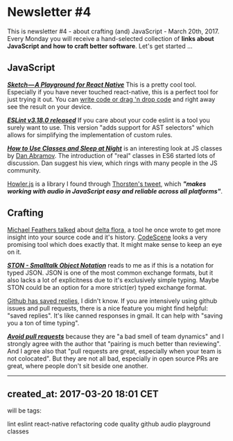# Newsletter #4

This is newsletter #4 - about crafting (and) JavaScript - March 20th, 2017. Every Monday you will receive a hand-selected collection of **links about JavaScript and how to craft better software**. Let's get started ...

## JavaScript

***[Sketch — A Playground for React Native][sketch-post]*** This is a pretty cool tool. Especially if you have never touched react-native, this is a perfect tool for just trying it out. You can [write code or drag 'n drop code][sketch] and right away see the result on your device.

[sketch]: https://sketch.expo.io/
[sketch-post]: https://blog.expo.io/sketch-a-playground-for-react-native-16b2401f44a2

***[ESLint v3.18.0 released][eslint]*** If you care about your code eslint is a tool you surely want to use. This version "adds support for AST selectors" which allows for simplifying the implementation of custom rules.

[eslint]: http://eslint.org/blog/2017/03/eslint-v3.18.0-released

***[How to Use Classes and Sleep at Night][classes]*** is an interesting look at JS classes by [Dan Abramov][dan]. The introduction of "real" classes in ES6 started lots of discussion. Dan suggest his view, which rings with many people in the JS community.

[classes]: https://medium.com/@dan_abramov/how-to-use-classes-and-sleep-at-night-9af8de78ccb4
[dan]: https://twitter.com/dan_abramov

[Howler.js][howlerjs] is a library I found through [Thorsten's tweet][thorstens-tweet], which ***"makes working with audio in JavaScript easy and reliable across all platforms"***.

[howlerjs]: https://howlerjs.com/
[thorstens-tweet]: https://twitter.com/ThorstenRinne/status/842367095291695104

## Crafting

[Michael Feathers talked][mfeathers-talk] about [delta flora][delta-flora], a tool he once wrote to get more insight into your source code and it's history. [CodeScene][codescene] looks a very promising tool which does exactly that. It might make sense to keep an eye on it.

[codescene]: https://codescene.io/showcase
[mfeathers-talk]: http://www.ustream.tv/recorded/61483799
[delta-flora]: https://github.com/michaelfeathers/delta-flora

***[STON - Smalltalk Object Notation][ston]*** reads to me as if this is a notation for typed JSON. JSON is one of the most common exchange formats, but it also lacks a lot of explicitness due to it's exclusively simple typing. Maybe STON could be an option for a more strict(er) typed exchange format.

[ston]: https://github.com/svenvc/ston/blob/master/ston-paper.md

[Github has saved replies][saved-replies], I didn't know. If you are intensively using github issues and pull requests, there is a nice feature you might find helpful: "saved replies". It's like canned responses in gmail. It can help with "saving you a ton of time typing".

[saved-replies]: https://github.com/blog/2135-saved-replies

***[Avoid pull requests][pr-post]*** because they are "a bad smell of team dynamics" and I strongly agree with the author that "pairing is much better than reviewing". And I agree also that "pull requests are great, especially when your team is not colocated". But they are not all bad, especially in open source PRs are great, where people don't sit beside one another.

[pr-post]: http://vgaltes.com/teamwork/Avoid-pull-requests/

---
created_at: 2017-03-20 18:01 CET
---
will be tags:

lint
eslint
react-native
refactoring
code quality
github
audio
playground
classes
